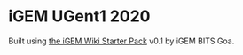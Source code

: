 # iGEM UGent1 2020 

Built using [the iGEM Wiki Starter Pack](https://igem-wiki-starter.readthedocs.io) v0.1 by iGEM BITS Goa.